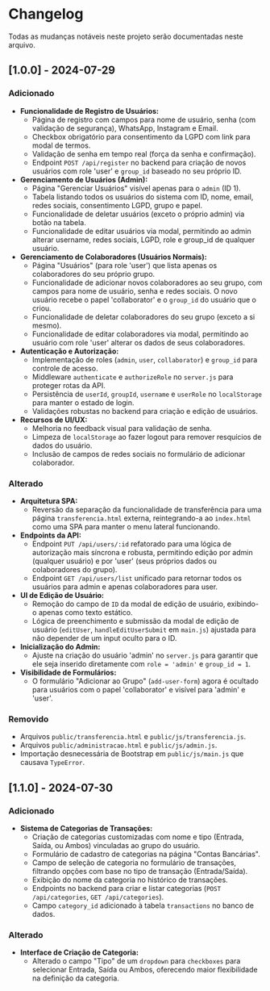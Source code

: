 # Changelog
Todas as mudanças notáveis neste projeto serão documentadas neste arquivo.

## [1.0.0] - 2024-07-29

### Adicionado
-   **Funcionalidade de Registro de Usuários:**
    -   Página de registro com campos para nome de usuário, senha (com validação de segurança), WhatsApp, Instagram e Email.
    -   Checkbox obrigatório para consentimento da LGPD com link para modal de termos.
    -   Validação de senha em tempo real (força da senha e confirmação).
    -   Endpoint `POST /api/register` no backend para criação de novos usuários com role 'user' e `group_id` baseado no seu próprio ID.
-   **Gerenciamento de Usuários (Admin):**
    -   Página "Gerenciar Usuários" visível apenas para o `admin` (ID 1).
    -   Tabela listando todos os usuários do sistema com ID, nome, email, redes sociais, consentimento LGPD, grupo e papel.
    -   Funcionalidade de deletar usuários (exceto o próprio admin) via botão na tabela.
    -   Funcionalidade de editar usuários via modal, permitindo ao admin alterar username, redes sociais, LGPD, role e group_id de qualquer usuário.
-   **Gerenciamento de Colaboradores (Usuários Normais):**
    -   Página "Usuários" (para role 'user') que lista apenas os colaboradores do seu próprio grupo.
    -   Funcionalidade de adicionar novos colaboradores ao seu grupo, com campos para nome de usuário, senha e redes sociais. O novo usuário recebe o papel 'collaborator' e o `group_id` do usuário que o criou.
    -   Funcionalidade de deletar colaboradores do seu grupo (exceto a si mesmo).
    -   Funcionalidade de editar colaboradores via modal, permitindo ao usuário com role 'user' alterar os dados de seus colaboradores.
-   **Autenticação e Autorização:**
    -   Implementação de roles (`admin`, `user`, `collaborator`) e `group_id` para controle de acesso.
    -   Middleware `authenticate` e `authorizeRole` no `server.js` para proteger rotas da API.
    -   Persistência de `userId`, `groupId`, `username` e `userRole` no `localStorage` para manter o estado de login.
    -   Validações robustas no backend para criação e edição de usuários.
-   **Recursos de UI/UX:**
    -   Melhoria no feedback visual para validação de senha.
    -   Limpeza de `localStorage` ao fazer logout para remover resquícios de dados do usuário.
    -   Inclusão de campos de redes sociais no formulário de adicionar colaborador.

### Alterado
-   **Arquitetura SPA:**
    -   Reversão da separação da funcionalidade de transferência para uma página `transferencia.html` externa, reintegrando-a ao `index.html` como uma SPA para manter o menu lateral funcionando.
-   **Endpoints da API:**
    -   Endpoint `PUT /api/users/:id` refatorado para uma lógica de autorização mais síncrona e robusta, permitindo edição por admin (qualquer usuário) e por 'user' (seus próprios dados ou colaboradores do grupo).
    -   Endpoint `GET /api/users/list` unificado para retornar todos os usuários para admin e apenas colaboradores para user.
-   **UI de Edição de Usuário:**
    -   Remoção do campo de `ID` da modal de edição de usuário, exibindo-o apenas como texto estático.
    -   Lógica de preenchimento e submissão da modal de edição de usuário (`editUser`, `handleEditUserSubmit` em `main.js`) ajustada para não depender de um input oculto para o ID.
-   **Inicialização do Admin:**
    -   Ajuste na criação do usuário 'admin' no `server.js` para garantir que ele seja inserido diretamente com `role = 'admin'` e `group_id = 1`.
-   **Visibilidade de Formulários:**
    -   O formulário "Adicionar ao Grupo" (`add-user-form`) agora é ocultado para usuários com o papel 'collaborator' e visível para 'admin' e 'user'.

### Removido
-   Arquivos `public/transferencia.html` e `public/js/transferencia.js`.
-   Arquivos `public/administracao.html` e `public/js/admin.js`.
-   Importação desnecessária de Bootstrap em `public/js/main.js` que causava `TypeError`.

## [1.1.0] - 2024-07-30

### Adicionado
-   **Sistema de Categorias de Transações:**
    -   Criação de categorias customizadas com nome e tipo (Entrada, Saída, ou Ambos) vinculadas ao grupo do usuário.
    -   Formulário de cadastro de categorias na página "Contas Bancárias".
    -   Campo de seleção de categoria no formulário de transações, filtrando opções com base no tipo de transação (Entrada/Saída).
    -   Exibição do nome da categoria no histórico de transações.
    -   Endpoints no backend para criar e listar categorias (`POST /api/categories`, `GET /api/categories`).
    -   Campo `category_id` adicionado à tabela `transactions` no banco de dados.

### Alterado
-   **Interface de Criação de Categoria:**
    -   Alterado o campo "Tipo" de um `dropdown` para `checkboxes` para selecionar Entrada, Saída ou Ambos, oferecendo maior flexibilidade na definição da categoria.